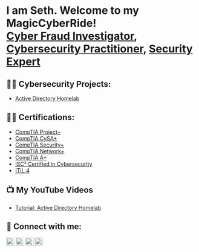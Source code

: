 <h1>I am Seth. Welcome to my MagicCyberRide!<br/><a href="https://github.com/sethfye">Cyber Fraud Investigator</a>, <a href="https://www.linkedin.com/in/cyberfraudseth/">Cybersecurity Practitioner</a>, <a href="https://www.youtube.com/c/frauddawg">Security Expert</a></h1>

<h2>👨‍💻 Cybersecurity Projects:</h2>

- [Active Directory Homelab](https://github.com/sethfye/LabURL)

<h2>👨‍💻 Certifications:</h2>

- [CompTIA Project+](https://github.com/sethfye/LabURL)
- [CompTIA CySA+](https://github.com/sethfye/LabURL)          
- [CompTIA Security+](https://github.com/sethfye/LabURL)
- [CompTIA Network+](https://github.com/sethfye/LabURL)
- [CompTIA A+](https://github.com/sethfye/LabURL)
- [ISC² Certified in Cybersecurity](https://github.com/sethfye/LabURL)
- [ITIL 4](https://github.com/sethfye/LabURL)
  
<h2>📺 My YouTube Videos</h2>

- [Tutorial: Active Directory Homelab](https://www.youtube.com/watch?v=HI93h6KDX2E)


<h2> 🤳 Connect with me:</h2>

[<img align="left" alt="FraudDawg | YouTube" width="22px" src="https://cdn.jsdelivr.net/npm/simple-icons@v3/icons/youtube.svg" />][youtube]
[<img align="left" alt="JoshMadakor | Twitter" width="22px" src="https://cdn.jsdelivr.net/npm/simple-icons@v3/icons/twitter.svg" />][twitter]
[<img align="left" alt="JoshMadakor | LinkedIn" width="22px" src="https://cdn.jsdelivr.net/npm/simple-icons@v3/icons/linkedin.svg" />][linkedin]
[<img align="left" alt="JoshMadakor | Instagram" width="22px" src="https://cdn.jsdelivr.net/npm/simple-icons@v3/icons/instagram.svg" />][instagram]

[twitter]: https://twitter.com/joshmadakor
[youtube]: https://www.youtube.com/c/FraudDawg
[instagram]: https://www.instagram.com/joshmadakor/
[linkedin]: https://linkedin.com/in/cyberfraudseth

<!--
**joshmadakor1/joshmadakor1** is a ✨ _special_ ✨ repository because its `README.md` (this file) appears on your GitHub profile.

Here are some ideas to get you started:

- 🔭 I’m currently working on ...
- 🌱 I’m currently learning ...
- 👯 I’m looking to collaborate on ...
- 🤔 I’m looking for help with ...
- 💬 Ask me about ...
- 📫 How to reach me: ...
- 😄 Pronouns: ...
- ⚡ Fun fact: ...
-->
